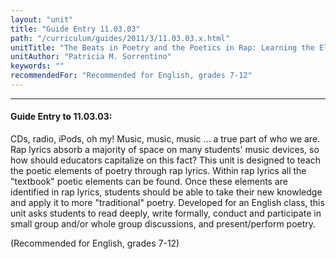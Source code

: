 ```yaml
---
layout: "unit"
title: "Guide Entry 11.03.03"
path: "/curriculum/guides/2011/3/11.03.03.x.html"
unitTitle: "The Beats in Poetry and the Poetics in Rap: Learning the Elements of Poetry through Rap Lyrics and Applying Those Learned Elements to Poetry"
unitAuthor: "Patricia M. Sorrentino"
keywords: ""
recommendedFor: "Recommended for English, grades 7-12"
---
```

<body>
<hr/>
<h4>
Guide Entry to 11.03.03:
</h4>
<p>
CDs, radio, iPods, oh my! Music, music, music … a true part of who we are. Rap lyrics absorb a majority of space on many students' music devices, so how should educators capitalize on this fact? This unit is designed to teach the poetic elements of poetry through rap lyrics. Within rap lyrics all the "textbook" poetic elements can be found. Once these elements are identified in rap lyrics, students should be able to take their new knowledge and apply it to more "traditional" poetry. Developed for an English class, this unit asks students to read deeply, write formally, conduct and participate in small group and/or whole group discussions, and present/perform poetry.
</p>
<p>
(Recommended for English, grades 7-12)
</p>
</body>